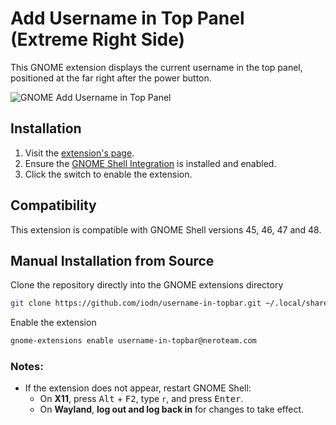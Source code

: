 # Add Username in Top Panel (Extreme Right Side)

This GNOME extension displays the current username in the top panel, positioned at the far right after the power button.

![GNOME Add Username in Top Panel](https://github.com/user-attachments/assets/7f04e25a-e244-4ce8-85cf-8f82981f3472)


## Installation

1. Visit the [extension's page](https://extensions.gnome.org/extension/7904/username-in-top-panel-right-side/).
2. Ensure the [GNOME Shell Integration](https://wiki.gnome.org/Projects/GnomeShellIntegrationForChrome) is installed and enabled.
3. Click the switch to enable the extension.

## Compatibility

This extension is compatible with GNOME Shell versions 45, 46, 47 and 48.


## Manual Installation from Source

Clone the repository directly into the GNOME extensions directory
   ```bash
   git clone https://github.com/iodn/username-in-topbar.git ~/.local/share/gnome-shell/extensions/username-in-topbar@neroteam.com
   ```

Enable the extension
   ```bash
   gnome-extensions enable username-in-topbar@neroteam.com
   ```

### Notes:
- If the extension does not appear, restart GNOME Shell:
  - On **X11**, press <kbd>Alt</kbd> + <kbd>F2</kbd>, type `r`, and press <kbd>Enter</kbd>.
  - On **Wayland**, **log out and log back in** for changes to take effect.
